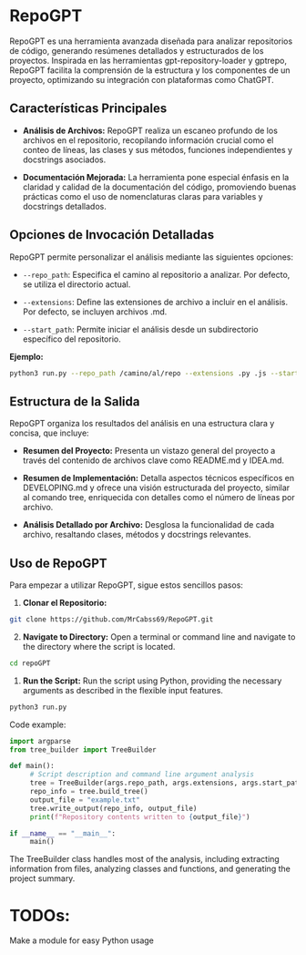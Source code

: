 # RepoGPT

RepoGPT es una herramienta avanzada diseñada para analizar repositorios de código, generando resúmenes detallados y estructurados de los proyectos. Inspirada en las herramientas gpt-repository-loader y gptrepo, RepoGPT facilita la comprensión de la estructura y los componentes de un proyecto, optimizando su integración con plataformas como ChatGPT.

## Características Principales

- **Análisis de Archivos:** RepoGPT realiza un escaneo profundo de los archivos en el repositorio, recopilando información crucial como el conteo de líneas, las clases y sus métodos, funciones independientes y docstrings asociados.

- **Documentación Mejorada:** La herramienta pone especial énfasis en la claridad y calidad de la documentación del código, promoviendo buenas prácticas como el uso de nomenclaturas claras para variables y docstrings detallados.


## Opciones de Invocación Detalladas

RepoGPT permite personalizar el análisis mediante las siguientes opciones:

- `--repo_path`: Especifica el camino al repositorio a analizar. Por defecto, se utiliza el directorio actual.
  
- `--extensions`: Define las extensiones de archivo a incluir en el análisis. Por defecto, se incluyen archivos .md.
  
- `--start_path`: Permite iniciar el análisis desde un subdirectorio específico del repositorio.

**Ejemplo:**

```bash
python3 run.py --repo_path /camino/al/repo --extensions .py .js --start_path src
```


## Estructura de la Salida

RepoGPT organiza los resultados del análisis en una estructura clara y concisa, que incluye:

- **Resumen del Proyecto:** Presenta un vistazo general del proyecto a través del contenido de archivos clave como README.md y IDEA.md.

- **Resumen de Implementación:** Detalla aspectos técnicos específicos en DEVELOPING.md y ofrece una visión estructurada del proyecto, similar al comando tree, enriquecida con detalles como el número de líneas por archivo.

- **Análisis Detallado por Archivo:** Desglosa la funcionalidad de cada archivo, resaltando clases, métodos y docstrings relevantes.

## Uso de RepoGPT

Para empezar a utilizar RepoGPT, sigue estos sencillos pasos:

1. **Clonar el Repositorio:**

```bash
git clone https://github.com/MrCabss69/RepoGPT.git
```


2. **Navigate to Directory:** Open a terminal or command line and navigate to the directory where the script is located.
```bash
cd repoGPT
```
  
1. **Run the Script:** Run the script using Python, providing the necessary arguments as described in the flexible input features.
```bash
python3 run.py
```


Code example:

```python
import argparse
from tree_builder import TreeBuilder

def main():
     # Script description and command line argument analysis
     tree = TreeBuilder(args.repo_path, args.extensions, args.start_path)
     repo_info = tree.build_tree()
     output_file = "example.txt"
     tree.write_output(repo_info, output_file)
     print(f"Repository contents written to {output_file}")

if __name__ == "__main__":
     main()
```

The TreeBuilder class handles most of the analysis, including extracting information from files, analyzing classes and functions, and generating the project summary.



# TODOs:
Make a module for easy Python usage 